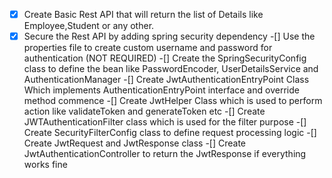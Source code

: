 -[x] Create Basic Rest API that will return the list of Details like Employee,Student or any other.
-[x] Secure the Rest API by adding spring security dependency
-[] Use the properties file to create custom username and password for authentication (NOT REQUIRED)
-[] Create the SpringSecurityConfig class to define the bean like PasswordEncoder, UserDetailsService and AuthenticationManager
-[] Create JwtAuthenticationEntryPoint Class Which implements AuthenticationEntryPoint interface and override method commence
-[] Create JwtHelper Class which is used to perform action like validateToken and generateToken etc
-[] Create JWTAuthenticationFilter class which is used for the filter purpose
-[] Create SecurityFilterConfig class to define request processing logic
-[] Create JwtRequest and JwtResponse class
-[] Create JwtAuthenticationController to return the JwtResponse if everything works fine